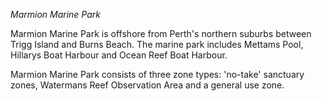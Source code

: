 *Marmion Marine Park*

Marmion Marine Park is offshore from Perth's northern suburbs between Trigg Island and Burns Beach. The marine park includes Mettams Pool, Hillarys Boat Harbour and Ocean Reef Boat Harbour.

Marmion Marine Park consists of three zone types: 'no-take' sanctuary zones, Watermans Reef Observation Area and a general use zone.
